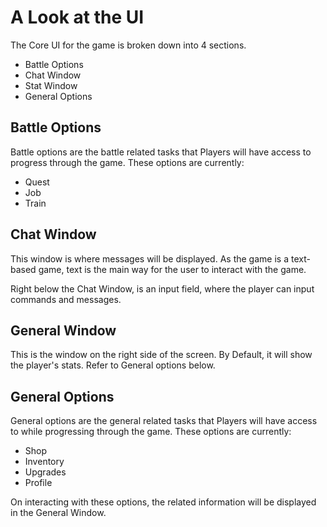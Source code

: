 # A Look at the UI

The Core UI for the game is broken down into 4 sections.

- Battle Options
- Chat Window
- Stat Window
- General Options

## Battle Options

Battle options are the battle related tasks that Players will have access to progress through the game.
These options are currently:

- Quest
- Job
- Train

## Chat Window

This window is where messages will be displayed. As the game is a text-based game, text is the main way for the user to interact with the game.

Right below the Chat Window, is an input field, where the player can input commands and messages.

## General Window

This is the window on the right side of the screen. By Default, it will show the player's stats. Refer to General options below.

## General Options

General options are the general related tasks that Players will have access to while progressing through the game.
These options are currently:

- Shop
- Inventory
- Upgrades
- Profile

On interacting with these options, the related information will be displayed in the General Window.
